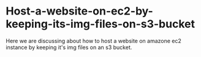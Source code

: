 # Host-a-website-on-ec2-by-keeping-its-img-files-on-s3-bucket
Here we are discussing about how to host a website on amazone ec2 instance by keeping it's img files on an s3 bucket.
